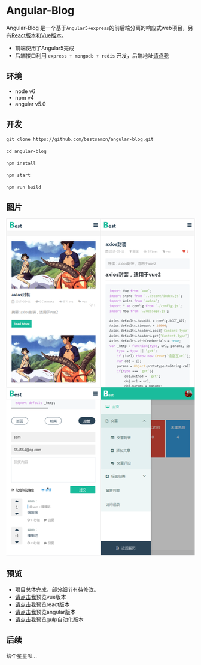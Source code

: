 # Angular-Blog

Angular-Blog 是一个基于``Angular5+express``的前后端分离的响应式web项目，另有[React版本](https://github.com/bestsamcn/react-blog)和[Vue版本](https://github.com/bestsamcn/vue-blog)。
- 前端使用了Angular5完成
- 后端接口利用 ``express + mongodb + redis`` 开发，后端地址[请点我](https://github.com/bestsamcn/node-blog)

## 环境
- node v6
- npm  v4
- angular  v5.0

## 开发
```
git clone https://github.com/bestsamcn/angular-blog.git

cd angular-blog

npm install

npm start

npm run build

```
## 图片
![piture](https://github.com/bestsamcn/vue-blog/blob/master/picture/%E6%9C%AA%E6%A0%87%E9%A2%98-1.png)

## 预览
- 项目总体完成，部分细节有待修改。
- [请点击我](http://blog.bestsamcn.me/)预览vue版本
- [请点击我](http://react.bestsamcn.me/)预览react版本
- [请点击我](http://angular.bestsamcn.me/)预览angular版本
- [请点击我](http://gulp.bestsamcn.me/)预览gulp自动化版本




## 后续
给个星星呗...